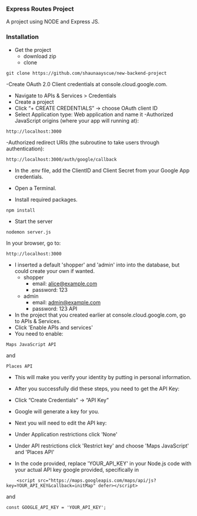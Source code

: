 ### Express Routes Project
A project using NODE and Express JS.

### Installation

- Get the project
  - download zip
  - clone
```
git clone https://github.com/shaunaayscue/new-backend-project
```

-Create OAuth 2.0 Client credentials at console.cloud.google.com.
- Navigate to APIs & Services > Credentials
- Create a project
- Click “+ CREATE CREDENTIALS” → choose OAuth client ID
- Select Application type: Web application and name it
-Authorized JavaScript origins (where your app will running at): 
```
http://localhost:3000
```
-Authorized redirect URIs (the subroutine to take users through authentication): 
```
http://localhost:3000/auth/google/callback
```
- In the .env file, add the ClientID and Client Secret from your Google App credentials.

- Open a Terminal.
- Install required packages.
```
npm install
```
- Start the server
```
nodemon server.js
```
In your browser, go to:
```
http://localhost:3000
```
- I inserted a default 'shopper' and 'admin' into into the database, but could create your own if wanted.
  - shopper
      - email: alice@example.com
      -  password: 123
  - admin
      - email: admin@example.com
      -  password: 123
API
- In the project that you created earlier at console.cloud.google.com, go to APIs & Services. 
- Click 'Enable APIs and services'
- You need to enable:
```
Maps JavaScript API
```
and
```
Places API
```
- This will make you verify your identity by putting in personal information.
- After you successfully did these steps, you need to get the API Key:
- Click “Create Credentials” → “API Key”
- Google will generate a key for you.
- Next you will need to edit the API key:
- Under Application restrictions click 'None'
- Under API restrictions click 'Restrict key' and choose 'Maps JavaScript' and 'Places API'

- In the code provided, replace 'YOUR_API_KEY' in your Node.js code with your actual API key google provided, specifically in 
```
    <script src="https://maps.googleapis.com/maps/api/js?key=YOUR_API_KEY&callback=initMap" defer></script>
```
and 
```
const GOOGLE_API_KEY = 'YOUR_API_KEY';
```
